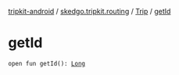 [tripkit-android](../../index.md) / [skedgo.tripkit.routing](../index.md) / [Trip](index.md) / [getId](./get-id.md)

# getId

`open fun getId(): `[`Long`](https://kotlinlang.org/api/latest/jvm/stdlib/kotlin/-long/index.html)